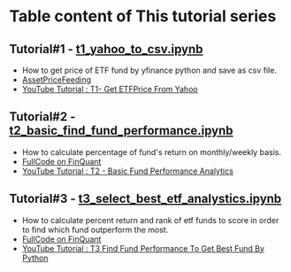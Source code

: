 # Table content of This tutorial series

## Tutorial#1 - [t1_yahoo_to_csv.ipynb](https://github.com/technqvi/MyYoutube-Demo/blob/main/t1_yahoo_to_csv.ipynb "t1_yahoo_to_csv.ipynb")
* How to get price of ETF fund  by yfinance python and save as csv file. 
* [AssetPriceFeeding](https://github.com/technqvi/AssetPriceFeeding)
* [YouTube Tutorial : T1- Get ETFPrice From Yahoo](https://www.youtube.com/watch?v=rQRYPvKOGlQ&t=414s)

## Tutorial#2 - [t2_basic_find_fund_performance.ipynb](https://github.com/technqvi/MyYoutube-Demo/blob/main/t2_basic_find_fund_performance.ipynb "t2_basic_find_fund_performance.ipynb")
* How to calculate percentage of fund's return on monthly/weekly basis. 
* [FullCode on FinQuant](https://github.com/technqvi/FinQuant/blob/master/TopN23ROC.ipynb)
* [YouTube Tutorial : T2 - Basic Fund Performance Analytics](https://youtu.be/4ihef2jNbB0)

## Tutorial#3 - [t3_select_best_etf_analystics.ipynb](https://github.com/technqvi/MyYoutube-Demo/blob/main/t3_select_best_etf_analystics.ipynb "t3_select_best_etf_analystics.ipynb")
* How to calculate percent return and rank of etf funds to score in order to find which fund outperform the most. 
* [FullCode on FinQuant](https://github.com/technqvi/MyYoutube-Demo/blob/main/t3_select_best_etf_analystics.ipynb)
* [YouTube Tutorial : T3 Find Fund Performance To Get Best Fund By Python](https://www.youtube.com/watch?v=fJkIaC0UOG8)

